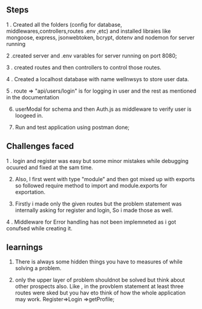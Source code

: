 ## Steps

1 . Created all the folders (config for database, middlewares,controllers,routes .env ,etc) and installed
libraies like mongoose, express, jsonwebtoken, bcrypt, dotenv and nodemon for server running

2 .created server and .env varables for server running on port 8080;

3 . created routes and then controllers to control those routes.

4 . Created a localhost database with name wellnwsys to store user data.

5 . route => "api/users/login" is for logging in user and the rest as mentioned in the documentation

6.  userModal for schema and then Auth.js as middleware to verify user is loogeed in.

7.  Run and test application using postman done;




## Challenges faced

1 . login and register was easy but some minor mistakes while debugging ocuured and fixed at the sam time.

2. Also, I first went with type "module" and then got mixed up with exports so followed require method to import and module.exports for exportation.

3. Firstly i made only the given routes but the problem statement was internally asking for register and login, So i made those as well.

4 . Middleware for Error handling has not been implemneted as i got conufsed while creating it.




## learnings

1. There is always some hidden things you have to measures of while solving a problem.

2. only the upper layer of problem shouldnot be solved but think about other prospects also. Like , in the provblem statement at least three routes were sked but you hav eto think of how the whole application may work. Register=>Login =>getProfile;
